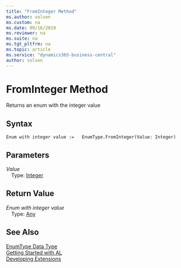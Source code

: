 ```yaml
---
title: "FromInteger Method"
ms.author: solsen
ms.custom: na
ms.date: 09/16/2019
ms.reviewer: na
ms.suite: na
ms.tgt_pltfrm: na
ms.topic: article
ms.service: "dynamics365-business-central"
author: solsen
---
```

[//]: # (START>DO_NOT_EDIT)
[//]: # (IMPORTANT:Do not edit any of the content between here and the END>DO_NOT_EDIT.)
[//]: # (Any modifications should be made in the .xml files in the ModernDev repo.)
# FromInteger Method
Returns an enum with the integer value


## Syntax
```
Enum with integer value :=   EnumType.FromInteger(Value: Integer)
```
## Parameters
*Value*  
&emsp;Type: [Integer](../integer/integer-data-type.md)  
  


## Return Value
*Enum with integer value*  
&emsp;Type: [Any](../any/any-data-type.md)  
  


[//]: # (IMPORTANT: END>DO_NOT_EDIT)
## See Also
[EnumType Data Type](enumtype-data-type.md)  
[Getting Started with AL](../../devenv-get-started.md)  
[Developing Extensions](../../devenv-dev-overview.md)  